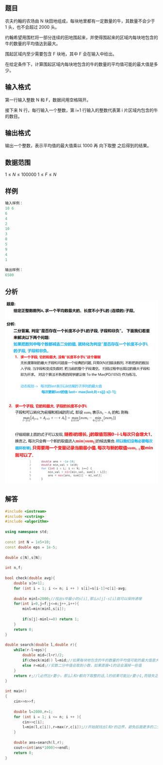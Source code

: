 ## **题目**
农夫约翰的农场由 N 块田地组成，每块地里都有一定数量的牛，其数量不会少于 1 头，也不会超过 2000 头。

约翰希望用围栏将一部分连续的田地围起来，并使得围起来的区域内每块地包含的牛的数量的平均值达到最大。

围起区域内至少需要包含 F 块地，其中 F 会在输入中给出。

在给定条件下，计算围起区域内每块地包含的牛的数量的平均值可能的最大值是多少。

## **输入格式**
第一行输入整数 N 和 F，数据间用空格隔开。

接下来 N 行，每行输入一个整数，第 i+1 行输入的整数代表第 i 片区域内包含的牛的数目。

## **输出格式**
输出一个整数，表示平均值的最大值乘以 1000 再 向下取整 之后得到的结果。

## **数据范围**
$1≤N≤100000$
$1≤F≤N$

## **样例**
```c++
输入样例：
10 6
6 
4
2
10
3
8
5
9
4
1

输出样例：
6500
```

## **分析**
![](./../../pics/acwing102.png)
## **解答**
```c++
#include <iostream>
#include <cstring>
#include <algorithm>

using namespace std;

const int N = 1e5+10;
const double eps = 1e-5;

double c[N],s[N];

int n,f;

bool check(double avg){
    double s[n+1];
    for (int i = 1; i <= n; i ++ ) s[i]=s[i-1]+c[i]-avg;
    
    double minl=2000;//找出s中最小的s[i],那么s[j]-s[i]就可以保持递增
    for(int i=0,j=f;j<=n;j++,i++){
        minl=min(minl,s[i]);
        
        if(s[j]-minl>=0) return 1;
    }
    return 0;
}

double search(double l,double r){
    while(r-l>eps){
        double mid=(l+r)/2;
        if(check(mid)) l=mid;//如果每块地包含的牛的数量的平均值可能的最大值是大于mid的，那么mid如果更小也会是成立的
        else r=mid;//实数二分中值会取到小数，如果直接+1的话会漏掉一些值
    }
    return r;//l必然比r要小，那么l和r都向下取整的话,l的结果可能比r要小1,而错失正确答案
}

int main()
{
    cin>>n>>f;
    
    double l=2000,r=1;
    for (int i = 1; i <= n; i ++ ){
        cin>>c[i];
        l=min(l,c[i]),r=max(r,c[i]);//开始就找出l和r的边界，避免后面更多的二分
    }
    
    double ans=search(l,r);
    cout<<int(ans*1000)<<endl;
    return 0;
}
```